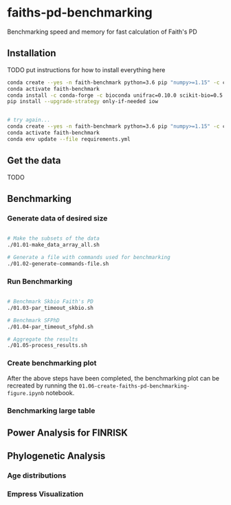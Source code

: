 # faiths-pd-benchmarking
Benchmarking speed and memory for fast calculation of Faith's PD

## Installation
TODO put instructions for how to install everything here


```bash
conda create --yes -n faith-benchmark python=3.6 pip "numpy>=1.15" -c conda-forge
conda activate faith-benchmark
conda install -c conda-forge -c bioconda unifrac=0.10.0 scikit-bio=0.5.4 biom-format scipy seaborn
pip install --upgrade-strategy only-if-needed iow


# try again...
conda create --yes -n faith-benchmark python=3.6 pip "numpy>=1.15" -c conda-forge
conda activate faith-benchmark
conda env update --file requirements.yml 
```

## Get the data
TODO

## Benchmarking

### Generate data of desired size
```bash

# Make the subsets of the data
./01.01-make_data_array_all.sh

# Generate a file with commands used for benchmarking
./01.02-generate-commands-file.sh


```

### Run Benchmarking
```bash

# Benchmark Skbio Faith's PD
./01.03-par_timeout_skbio.sh

# Benchmark SFPhD
./01.04-par_timeout_sfphd.sh

# Aggregate the results
./01.05-process_results.sh

```

### Create benchmarking plot
After the above steps have been completed, the benchmarking plot can be 
recreated by running the `01.06-create-faiths-pd-benchmarking-figure.ipynb` 
notebook.

### Benchmarking large table


## Power Analysis for FINRISK


## Phylogenetic Analysis

### Age distributions

### Empress Visualization
